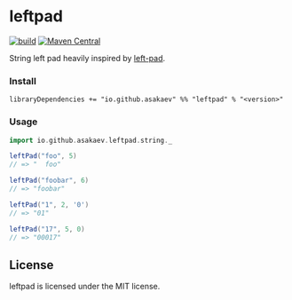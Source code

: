 # leftpad

[![build](https://github.com/asakaev/leftpad/workflows/build/badge.svg)](https://github.com/asakaev/leftpad/actions)
[![Maven Central](https://img.shields.io/maven-central/v/io.github.asakaev/leftpad_2.13)](https://maven-badges.herokuapp.com/maven-central/io.github.asakaev/leftpad_2.13)

String left pad heavily inspired by [left-pad](https://github.com/left-pad/left-pad/).

### Install

```
libraryDependencies += "io.github.asakaev" %% "leftpad" % "<version>"
```

### Usage

```scala
import io.github.asakaev.leftpad.string._

leftPad("foo", 5)
// => "  foo"

leftPad("foobar", 6)
// => "foobar"

leftPad("1", 2, '0')
// => "01"

leftPad("17", 5, 0)
// => "00017"
```

## License

leftpad is licensed under the MIT license.
